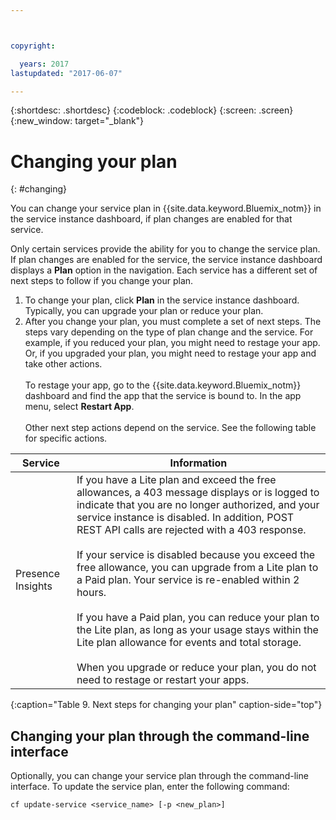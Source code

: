 ```yaml
---



copyright:

  years: 2017
lastupdated: "2017-06-07"

---
```


{:shortdesc: .shortdesc}
{:codeblock: .codeblock}
{:screen: .screen}
{:new_window: target="_blank"}

# Changing your plan
{: #changing}

You can change your service plan in {{site.data.keyword.Bluemix_notm}} in the service instance dashboard, if plan changes are enabled for that service.

Only certain services provide the ability for you to change the service plan. If plan changes are enabled for the service, the service instance dashboard displays a **Plan** option in the navigation. Each service has a different set of next steps to follow if you change your plan.

1. To change your plan, click **Plan** in the service instance dashboard. Typically, you can upgrade your plan or reduce your plan.
2. After you change your plan, you must complete a set of next steps. The steps vary depending on the type of plan change and the service. For example, if you reduced your plan, you might need to restage your app. Or, if you upgraded your plan, you might need to restage your app and take other actions.<br/><br/>To restage your app, go to the {{site.data.keyword.Bluemix_notm}} dashboard and find the app that the service is bound to. In the app menu, select **Restart App**.<br/><br/>Other next step actions depend on the service. See the following table for specific actions.

|Service |	Information|
|--------|-------------|
|Presence Insights 	|If you have a Lite plan and exceed the free allowances, a 403 message displays or is logged to indicate that you are no longer authorized, and your service instance is disabled. In addition, POST REST API calls are rejected with a 403 response.<br/><br/>If your service is disabled because you exceed the free allowance, you can upgrade from a Lite plan to a Paid plan. Your service is re-enabled within 2 hours.<br/><br/>If you have a Paid plan, you can reduce your plan to the Lite plan, as long as your usage stays within the Lite plan allowance for events and total storage.<br/><br/>When you upgrade or reduce your plan, you do not need to restage or restart your apps.|
{:caption="Table 9. Next steps for changing your plan" caption-side="top"}

## Changing your plan through the command-line interface

Optionally, you can change your service plan through the command-line interface.
To update the service plan, enter the following command:
```
cf update-service <service_name> [-p <new_plan>]
```
